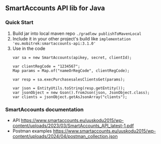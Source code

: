 ## SmartAccounts API lib for Java

### Quick Start

1. Build jar into local maven repo
   `./gradlew publishToMavenLocal`
2. Include it in your other project's build like `implementation 'eu.mobitrek:smartaccounts-api:3.1.0'`
3. Use in the code
    ```
    var sa = new SmartAccounts(apikey, secret, clientId);
   
    var clientRegCode = "1234567";
    Map params = Map.of("nameOrRegCode", clientRegCode);
   
    var resp = sa.execPurchasesalesClientsGet(params);
   
    var json = EntityUtils.toString(resp.getEntity());
    var jsonObject = new Gson().fromJson(json, JsonObject.class);
    var clients = jsonObject.getAsJsonArray("clients");
   ```

### SmartAccounts documentation
- API https://www.smartaccounts.eu/uuskodu2015/wp-content/uploads/2023/03/SmartAccounts_API_latest-1.pdf
- Postman examples https://www.smartaccounts.eu/uuskodu2015/wp-content/uploads/2024/04/postman_collection.json
